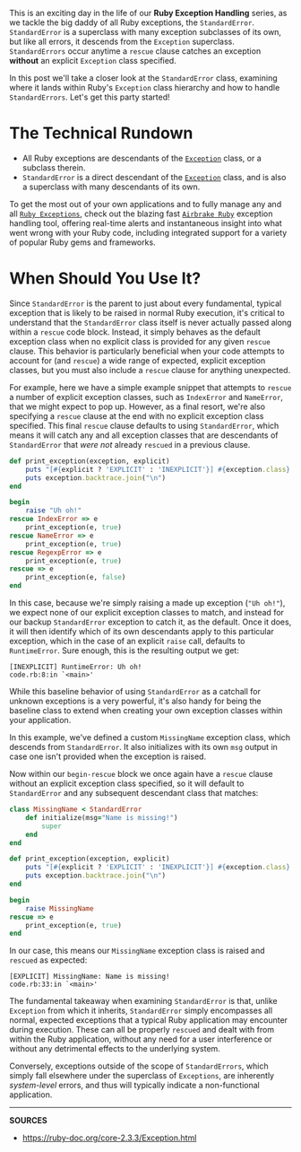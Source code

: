 This is an exciting day in the life of our __Ruby Exception Handling__ series, as we tackle the big daddy of all Ruby exceptions, the `StandardError`.  `StandardError` is a superclass with many exception subclasses of its own, but like all errors, it descends from the `Exception` superclass.  `StandardErrors` occur anytime a `rescue` clause catches an exception __without__ an explicit `Exception` class specified.

In this post we'll take a closer look at the `StandardError` class, examining where it lands within Ruby's `Exception` class hierarchy and how to handle `StandardErrors`.  Let's get this party started!

# The Technical Rundown

- All Ruby exceptions are descendants of the [`Exception`] class, or a subclass therein.
- `StandardError` is a direct descendant of the [`Exception`] class, and is also a superclass with many descendants of its own.

To get the most out of your own applications and to fully manage any and all [`Ruby Exceptions`], check out the blazing fast [`Airbrake Ruby`] exception handling tool, offering real-time alerts and instantaneous insight into what went wrong with your Ruby code, including integrated support for a variety of popular Ruby gems and frameworks.

# When Should You Use It?

Since `StandardError` is the parent to just about every fundamental, typical exception that is likely to be raised in normal Ruby execution, it's critical to understand that the `StandardError` class itself is never actually passed along within a `rescue` code block.  Instead, it simply behaves as the default exception class when no explicit class is provided for any given `rescue` clause.  This behavior is particularly beneficial when your code attempts to account for (and `rescue`) a wide range of expected, explicit exception classes, but you must also include a `rescue` clause for anything unexpected.

For example, here we have a simple example snippet that attempts to `rescue` a number of explicit exception classes, such as `IndexError` and `NameError`, that we might expect to pop up.  However, as a final resort, we're also specifying a `rescue` clause at the end with no explicit exception class specified.  This final `rescue` clause defaults to using `StandardError`, which means it will catch any and all exception classes that are descendants of `StandardError` that _were not_ already `rescued` in a previous clause.

```ruby
def print_exception(exception, explicit)
    puts "[#{explicit ? 'EXPLICIT' : 'INEXPLICIT'}] #{exception.class}: #{exception.message}"
    puts exception.backtrace.join("\n")
end

begin
    raise "Uh oh!"
rescue IndexError => e
    print_exception(e, true)
rescue NameError => e
    print_exception(e, true)
rescue RegexpError => e
    print_exception(e, true)
rescue => e
    print_exception(e, false)
end
```

In this case, because we're simply raising a made up exception (`"Uh oh!"`), we expect none of our explicit exception classes to match, and instead for our backup `StandardError` exception to catch it, as the default.  Once it does, it will then identify which of its own descendants apply to this particular exception, which in the case of an explicit `raise` call, defaults to `RuntimeError`.  Sure enough, this is the resulting output we get:

```
[INEXPLICIT] RuntimeError: Uh oh!
code.rb:8:in `<main>'
```

While this baseline behavior of using `StandardError` as a catchall for unknown exceptions is a very powerful, it's also handy for being the baseline class to extend when creating your own exception classes within your application.

In this example, we've defined a custom `MissingName` exception class, which descends from `StandardError`.  It also initializes with its own `msg` output in case one isn't provided when the exception is raised.

Now within our `begin-rescue` block we once again have a `rescue` clause without an explicit exception class specified, so it will default to `StandardError` and any subsequent descendant class that matches:

```ruby
class MissingName < StandardError
    def initialize(msg="Name is missing!")
        super
    end
end

def print_exception(exception, explicit)
    puts "[#{explicit ? 'EXPLICIT' : 'INEXPLICIT'}] #{exception.class}: #{exception.message}"
    puts exception.backtrace.join("\n")
end

begin
    raise MissingName
rescue => e
    print_exception(e, true)
end
```

In our case, this means our `MissingName` exception class is raised and `rescued` as expected:

```
[EXPLICIT] MissingName: Name is missing!
code.rb:33:in `<main>'
```

The fundamental takeaway when examining `StandardError` is that, unlike `Exception` from which it inherits, `StandardError` simply encompasses all normal, expected exceptions that a typical Ruby application may encounter during execution.  These can all be properly `rescued` and dealt with from within the Ruby application, without any need for a user interference or without any detrimental effects to the underlying system.

Conversely, exceptions outside of the scope of `StandardErrors`, which simply fall elsewhere under the superclass of `Exceptions`, are inherently _system-level_ errors, and thus will typically indicate a non-functional application.

[`Exception`]: https://ruby-doc.org/core-2.3.3/Exception.html
[`Ruby Exceptions`]: https://airbrake.io/blog/ruby-exception-handling/ruby-exception-classes
[`Airbrake Ruby`]: https://airbrake.io/languages/ruby_exception_handling
[`StandardError`]: https://ruby-doc.org/core-2.3.3/StandardError.html


--------------------------------------------------------------------------------

__SOURCES__

- https://ruby-doc.org/core-2.3.3/Exception.html
